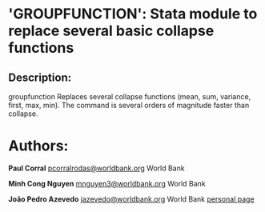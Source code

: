 # 'GROUPFUNCTION': Stata module to replace several basic collapse functions


## Description: 
groupfunction Replaces several collapse functions (mean, sum, variance, first, max, min). The command is several orders of magnitude faster than collapse.


# Authors: 

  **Paul Corral**
  [pcorralrodas@worldbank.org](mailto:pcorralrodas@worldbank.org)
  World Bank

  **Minh Cong Nguyen**
  [mnguyen3@worldbank.org](mailto:mnguyen3@worldbank.org)
  World Bank

  **João Pedro Azevedo**
  [jazevedo@worldbank.org](mailto:jazevedo@worldbank.org)
  World Bank
  [personal page](http://www.worldbank.org/en/about/people/j/joao-pedro-azevedo)

